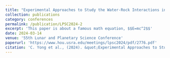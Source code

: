 ```yaml
---
title: "Experimental Approaches to Study the Water-Rock Interactions in Lunar Polar Region: The Preliminary Results"
collection: publications
category: conferences
permalink: /publication/LPSC2024-2
excerpt: 'This paper is about a famous math equation, $$E=mc^2$$'
date: 2024-03-14
venue: '55th Lunar and Planetary Science Conference'
paperurl: 'https://www.hou.usra.edu/meetings/lpsc2024/pdf/2776.pdf'
citation: 'C. Yong et al., (2024). &quot;Experimental Approaches to Study the Water-Rock Interactions in Lunar Polar Region: The Preliminary Results.&quot; <i>55th LPSC</i>. Abstract #2776.'
---
```


